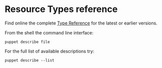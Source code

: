            
       
<h1>Resource Types reference</h1>
       
                            
<p>Find online the complete <a href="http://docs.puppetlabs.com/references/latest/type.html">Type Reference</a> for the latest or earlier versions.</p>
<p>From the shell the command line interface:</p> 
<pre class=" code"><code><span class="java_plain">puppet&nbsp;describe&nbsp;file</span></code></pre>
<p>For the full list of available descriptions try:</p> 
<pre class=" code"><code><span class="java_plain">puppet&nbsp;describe&nbsp;</span><span class="java_operator">--</span><span class="java_plain">list</span></code></pre>

     
